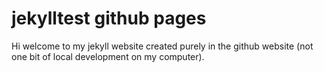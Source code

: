 # jekylltest github pages

Hi welcome to my jekyll website created purely in the github website (not one bit of local development on my computer).
